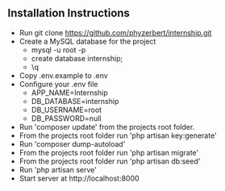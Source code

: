 ## Installation Instructions

- Run git clone https://github.com/phyzerbert/internship.git
- Create a MySQL database for the project
    - mysql -u root -p
    - create database internship;
    - \q
- Copy .env.example to .env
- Configure your .env file
    - APP_NAME=Internship
    - DB_DATABASE=internship
    - DB_USERNAME=root
    - DB_PASSWORD=null
- Run 'composer update' from the projects root folder.
- From the projects root folder run 'php artisan key:generate'
- Run 'composer dump-autoload'
- From the projects root folder run 'php artisan migrate'
- From the projects root folder run 'php artisan db:seed'
- Run 'php artisan serve'
- Start server at http://localhost:8000
